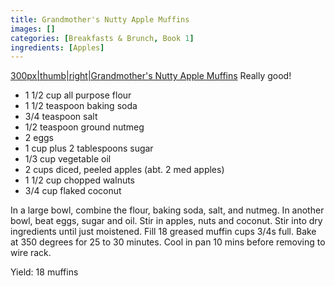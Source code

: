 ```yaml
---
title: Grandmother's Nutty Apple Muffins
images: []
categories: [Breakfasts & Brunch, Book 1]
ingredients: [Apples]
---
```


[300px\|thumb\|right\|Grandmother's Nutty Apple
Muffins](/Image:Grandmother's_nutty_apple_muffins.jpg "wikilink") Really
good!

-   1 1/2 cup all purpose flour
-   1 1/2 teaspoon baking soda
-   3/4 teaspoon salt
-   1/2 teaspoon ground nutmeg
-   2 eggs
-   1 cup plus 2 tablespoons sugar
-   1/3 cup vegetable oil
-   2 cups diced, peeled apples (abt. 2 med apples)
-   1 1/2 cup chopped walnuts
-   3/4 cup flaked coconut

In a large bowl, combine the flour, baking soda, salt, and nutmeg. In
another bowl, beat eggs, sugar and oil. Stir in apples, nuts and
coconut. Stir into dry ingredients until just moistened. Fill 18 greased
muffin cups 3/4s full. Bake at 350 degrees for 25 to 30 minutes. Cool in
pan 10 mins before removing to wire rack.

Yield: 18 muffins


 